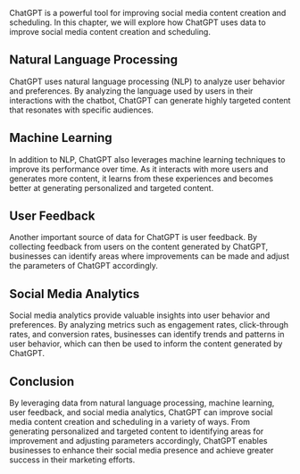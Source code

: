 
ChatGPT is a powerful tool for improving social media content creation and scheduling. In this chapter, we will explore how ChatGPT uses data to improve social media content creation and scheduling.

Natural Language Processing
---------------------------

ChatGPT uses natural language processing (NLP) to analyze user behavior and preferences. By analyzing the language used by users in their interactions with the chatbot, ChatGPT can generate highly targeted content that resonates with specific audiences.

Machine Learning
----------------

In addition to NLP, ChatGPT also leverages machine learning techniques to improve its performance over time. As it interacts with more users and generates more content, it learns from these experiences and becomes better at generating personalized and targeted content.

User Feedback
-------------

Another important source of data for ChatGPT is user feedback. By collecting feedback from users on the content generated by ChatGPT, businesses can identify areas where improvements can be made and adjust the parameters of ChatGPT accordingly.

Social Media Analytics
----------------------

Social media analytics provide valuable insights into user behavior and preferences. By analyzing metrics such as engagement rates, click-through rates, and conversion rates, businesses can identify trends and patterns in user behavior, which can then be used to inform the content generated by ChatGPT.

Conclusion
----------

By leveraging data from natural language processing, machine learning, user feedback, and social media analytics, ChatGPT can improve social media content creation and scheduling in a variety of ways. From generating personalized and targeted content to identifying areas for improvement and adjusting parameters accordingly, ChatGPT enables businesses to enhance their social media presence and achieve greater success in their marketing efforts.
